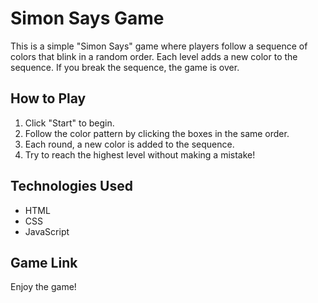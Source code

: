 # Simon Says Game


This is a simple "Simon Says" game where players follow a sequence of colors that blink in a random order.
Each level adds a new color to the sequence. If you break the sequence, the game is over. 

## How to Play
1. Click "Start" to begin.
2. Follow the color pattern by clicking the boxes in the same order.
3. Each round, a new color is added to the sequence.
4. Try to reach the highest level without making a mistake!

## Technologies Used
- HTML
- CSS
- JavaScript
## Game Link 

Enjoy the game!

